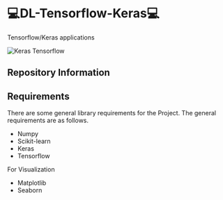 # 💻DL-Tensorflow-Keras💻

Tensorflow/Keras applications

![Keras Tensorflow](https://miro.medium.com/max/700/0*BrC7o-KTt54z948C.jpg)

## Repository Information


## Requirements

There are some general library requirements for the Project. The general requirements are as follows.
 *	Numpy
 *	Scikit-learn
 *  Keras
 *  Tensorflow
 
For Visualization
 *	Matplotlib
 *	Seaborn
